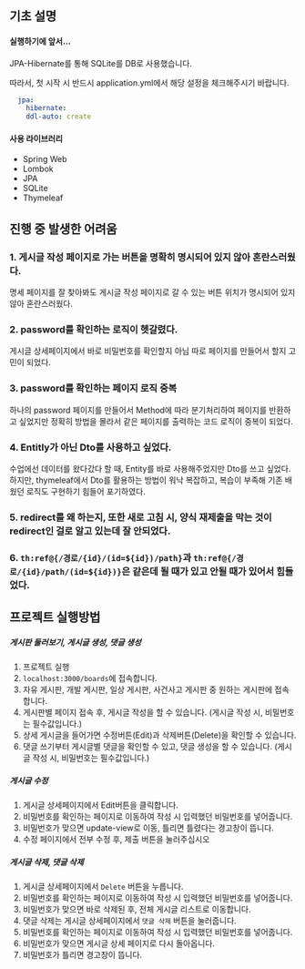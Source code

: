 ## 기초 설명
#### 실행하기에 앞서...
JPA-Hibernate를 통해 SQLite를 DB로 사용했습니다. 

따라서, 첫 시작 시 반드시 application.yml에서 해당 설정을 체크해주시기 바랍니다.
```yaml
  jpa:
    hibernate:
    ddl-auto: create
```
#### 사용 라이브러리
- Spring Web
- Lombok
- JPA
- SQLite
- Thymeleaf

## 진행 중 발생한 어려움

### 1. 게시글 작성 페이지로 가는 버튼을 명확히 명시되어 있지 않아 혼란스러웠다.
명세 페이지를 잘 찾아봐도 게시글 작성 페이지로 갈 수 있는 버튼 위치가 명시되어 있지 않아 혼란스러웠다.  

### 2. password를 확인하는 로직이 헷갈렸다.
게시글 상세페이지에서 바로 비밀번호를 확인할지 아님 따로 페이지를 만들어서 할지 고민이 되었다.

### 3. password를 확인하는 페이지 로직 중복
하나의 password 페이지를 만들어서 Method에 따라 분기처리하여 페이지를 반환하고 싶었지만
정확히 방법을 몰라서 같은 페이지를 출력하는 코드 로직이 중복이 되었다.

### 4. Entitly가 아닌 Dto를 사용하고 싶었다.
수업에선 데이터를 왔다갔다 할 때, Entity를 바로 사용해주었지만 Dto를 쓰고 싶었다.
하지만, thymeleaf에서 Dto를 활용하는 방법이 워낙 복잡하고, 복습이 부족해 기존 배웠던 로직도 구현하기 힘들어 포기하였다.

### 5. redirect를 왜 하는지, 또한 새로 고침 시, 양식 재제출을 막는 것이 redirect인 걸로 알고 있는데 잘 안되었다.

### 6. ```th:ref@{/경로/{id}/(id=${id})/path}```과 ```th:ref@{/경로/{id}/path/(id=${id})}```은 같은데 될 때가 있고 안될 때가 있어서 힘들었다.

## 프로젝트 실행방법

##### 게시판 둘러보기, 게시글 생성, 댓글 생성
1. 프로젝트 실행
2. ```localhost:3000/boards```에 접속합니다.
3. 자유 게시판, 개발 게시판, 일상 게시판, 사건사고 게시판 중 원하는 게시판에 접속합니다.
4. 게시판별 페이지 접속 후, 게시글 작성을 할 수 있습니다. (게시글 작성 시, 비밀번호는 필수값입니다.)
5. 상세 게시글을 들어가면 수정버튼(Edit)과 삭제버튼(Delete)을 확인할 수 있습니다.
6. 댓글 쓰기부터 게시글별 댓글을 확인할 수 있고, 댓글 생성을 할 수 있습니다. (게시글 작성 시, 비밀번호는 필수값입니다.)

##### 게시글 수정
1. 게시글 상세페이지에서 Edit버튼을 클릭합니다.
2. 비밀번호를 확인하는 페이지로 이동하여 작성 시 입력했던 비밀번호를 넣어줍니다.
3. 비밀번호가 맞으면 update-view로 이동, 틀리면 틀렸다는 경고창이 뜹니다.
4. 수정 페이지에서 전부 수정 후, 제출 버튼을 눌러주십시오

##### 게시글 삭제, 댓글 삭제
1. 게시글 상세페이지에서 ```Delete``` 버튼을 누릅니다.
2. 비밀번호를 확인하는 페이지로 이동하여 작성 시 입력했던 비밀번호를 넣어줍니다.
3. 비밀번호가 맞으면 바로 삭제된 후, 전체 게시글 리스트로 이동합니다.
4. 댓글 삭제는 게시글 상세페이지에서 ```댓글 삭제``` 버튼을 눌러줍니다.
5. 비밀번호를 확인하는 페이지로 이동하여 작성 시 입력했던 비밀번호를 넣어줍니다.
6. 비밀번호가 맞으면 게시글 상세 페이지로 다시 돌아옵니다.
7. 비밀번호가 틀리면 경고창이 뜹니다.
